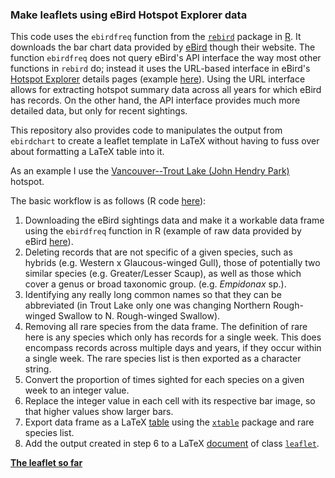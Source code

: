 ### Make leaflets using eBird Hotspot Explorer data

This code uses the `ebirdfreq` function from the [`rebird`](https://github.com/ropensci/rebird) package in [R](http://r-project.org). It downloads the bar chart
data provided by [eBird](http://www.ebird.org) though their website. The function `ebirdfreq` does not query eBird's API
interface the way most other functions in `rebird` do; instead it uses 
the URL-based interface in eBird's [Hotspot Explorer](http://ebird.org/ebird/hotspots) details pages (example [here](http://ebird.org/ebird/canada/GuideMe?cmd=decisionPage&getLocations=hotspots&hotspots=L196159&yr=all&m=)). Using the URL interface
allows for extracting hotspot summary data across all years for which eBird has records. On the other
hand, the API interface provides much more detailed data, but only for recent sightings.

This repository also provides code to manipulates the output from `ebirdchart` to create a leaflet template in LaTeX
without having to fuss over about formatting a LaTeX table into it.

As an example I use the [Vancouver--Trout Lake (John Hendry Park)](http://ebird.org/ebird/canada/GuideMe?cmd=decisionPage&getLocations=hotspots&hotspots=L196159&yr=all&m=) hotspot.

The basic workflow is as follows (R code [here](barchart-data.R)):

1. Downloading the eBird sightings data and make it a workable data frame using the `ebirdfreq` function in R (example of raw data provided by eBird [here](BarChart)).
2. Deleting records that are not specific of a given species, such as hybrids (e.g. Western x Glaucous-winged Gull), those of potentially two similar species (e.g. Greater/Lesser Scaup), as well as those which cover a genus or broad taxonomic group. (e.g. *Empidonax* sp.). 
3. Identifying any really long common names so that they can be abbreviated (in Trout Lake only one was changing Northern Rough-winged Swallow to N. Rough-winged Swallow).
4. Removing all rare species from the data frame. The definition of rare here is any species which only has records for a single week. This
does encompass records across multiple days and years, if they occur within a single week. The rare species list is then exported as a character string.
4. Convert the proportion of times sighted for each species on a given week to an integer value.
5. Replace the integer value in each cell with its respective bar image, so that higher values show larger bars.
6. Export data frame as a LaTeX [table](bt.tex) using the [`xtable`](http://cran.r-project.org/web/packages/xtable/index.html) package and rare species list.
7. Add the output created in step 6 to a LaTeX [document](eleaflet.tex) of class [`leaflet`](http://www.ctan.org/tex-archive/macros/latex/contrib/leaflet/). 

**[The leaflet so far](eleaflet.pdf)**
